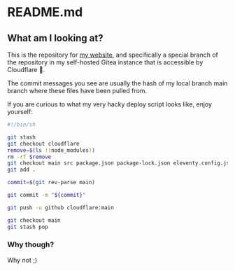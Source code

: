 # README.md

## What am I looking at?

This is the repository for [my website](https://matttt.nl), and specifically a special branch of the repository in my self-hosted
Gitea instance that is accessible by Cloudflare .

The commit messages you see are usually the hash of my local branch main branch where these files have been pulled from.

If you are curious to what my very hacky deploy script looks like, enjoy yourself:

```sh
#!/bin/sh

git stash
git checkout cloudflare
remove=$(ls !(node_modules))
rm -rf $remove
git checkout main src package.json package-lock.json eleventy.config.js README.md
git add .

commit=$(git rev-parse main)

git commit -m "${commit}"

git push -u github cloudflare:main

git checkout main
git stash pop
```

### Why though?

Why not ;)